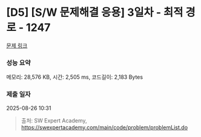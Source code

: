 # [D5] [S/W 문제해결 응용] 3일차 - 최적 경로 - 1247 

[문제 링크](https://swexpertacademy.com/main/code/problem/problemDetail.do?contestProbId=AV15OZ4qAPICFAYD) 

### 성능 요약

메모리: 28,576 KB, 시간: 2,505 ms, 코드길이: 2,183 Bytes

### 제출 일자

2025-08-26 10:31



> 출처: SW Expert Academy, https://swexpertacademy.com/main/code/problem/problemList.do